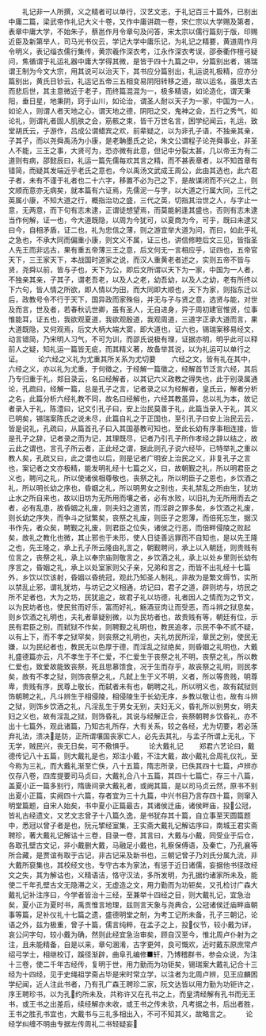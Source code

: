 <!-- { "loadSidebar": true } -->
　　礼记非一人所撰，义之精者可以单行，汉艺文志，于礼记百三十篇外，已别出中庸二篇，梁武帝作礼记大义十卷，又作中庸讲疏一卷，宋仁宗以大学赐及第者，表章中庸大学，不始朱子，蔡邕作月令章句及问答，宋太宗以儒行篇刻于版，印赐近臣及新第举人，司马光书仪云，学记大学中庸乐记，为礼记之精要，黄道周作月令明义，表记缁衣儒行集传，黄宗羲作深衣考，江永作深衣考误，邵泰衢作檀弓疑问，焦循谓于礼运礼器中庸大学得其微，是皆于四十九篇之中，分篇别出者，锡瑞谓王制为今文大宗，用其说可以治天下，其书应分篇别出，礼运说礼极精，应亦分篇别出，黄氏日钞云，礼运记五帝三五相变易阴阳转移之道，故以运名，虽思太古而悲后世，其主意微近于老子，而终篇混混为一，极多精语，如论造化，谓天秉阳，垂日星，地秉阴，窍于山川，如论治，谓圣人耐以天子为一家，中国为一人，如论人，则谓人者天地之心，谓天地之德，阴阳之交，鬼神之会，五行之秀气，如论礼，则谓礼者固人肌肤之会，筋骸之束，皆千万世名言，困学纪闻云，礼运，致堂胡氏云，子游作，吕成公谓蜡宾之欢，前辈疑之，以为非孔子语，不独亲其亲，子其子，而以尧舜禹汤为小康，是老聃墨氏之论，朱文公谓程子论尧舜事业，非圣人不能，三王之事，大贤可为，恐亦微有此意，但记中分裂太甚，几以帝王为有二道则有病，邵懿辰曰，礼运一篇先儒每欢其言之精，而不甚表章者，以不知首章有错简，而疑其发端近乎老氏之意也，今以禹汤文武成王周公，此由其选也，此六君子者，未有不谨于礼者也二十六字，移置不必为己之下，是故谋闭而不兴之上，则文顺而意亦无病矣，就本篇有六证焉，先儒泥一与字，以大道之行属大同，三代之英属小康，不知大道之行，概指治功之盛，三代之英，切指其治世之人，与字止一意，无两意，而下句有志未逮，正谓徒想望焉，而莫能躬逢其盛也，否则有志未逮当作何解，证一也，今大道既隐，以周为今犹可，以夏商为今，可乎，既曰未逮又曰今，自相矛盾，证二也，礼为忠信之薄，则之游宜举大道为问，而曰，如此乎礼之急也，不承大同而偏重小康，则文义不属，证三也，讲信修睦后文三见，皆指圣人先王而非远古，果有重五帝薄三王之意，后文何无一言相应乎，证四也，五帝官天下，三王家天下，本战国时道家之说，而汉人重黄老者述之，实则五帝不皆与贤，尧舜以前，皆与子也，天下为公，即后文所谓以天下为一家，中国为一人者，不独亲其亲，子其子，谓老吾老，以及人之老，幼吾幼，以及人之幼，老有所终以下六句，皆人情之所欲，即人情以为田，而大同即大顺也，天下为家，则指东迁以后，政教号令不行于天下，国异政而家殊俗，并无与子与贤之意，选贤与能，对世及而言，世及者，若春秋讥世卿，虽有圣人，无自进身，异于周初建官惟贤，位事惟能耳，证五也，我欲观夏道，我欲观殷道，我观周道，三道字正承大道而言，果大道既隐，又何观焉，后文大柄大端大窦，即大道也，证六也，锡瑞案移易经文，动言错简，乃宋明人习气，不可为训，而邵氏说极有理，证据亦明，明乎此可以释前人之疑，知礼运一篇皆无疵，而其精义著，故备举其说，以为礼运可以单行之证。
　　论六经之义礼为尤重其所关系为尤切要
　　六经之文，皆有礼在其中，六经之义，亦以礼为尤重，于何徵之，于经解一篇徵之，经解首节泛言六经，其后乃专归重于礼，郑目录云，名曰经解者，以其记六义政教之得失也，此于别录属通论，孔疏曰，经解一篇，总是孔子之言，记者录之以为经解者，皇氏云，解者分析之名，此篇分析六经礼教不同，故名曰经解也，六经其教虽异，总以礼为本，故记者录入于礼，陈澧曰，记文引孔子曰，安上治民莫善于礼，此篇当录入于礼，其义已明矣，锡瑞案陈氏之说未尽，此篇自礼之于正国也，至引孔子曰安上治民云云，皆是说礼，孔疏曰，从篇首孔子曰入其国基教可知也，至此长幼有序事相连接，皆是孔子之辞，记者录之而为记，其理既尽，记者乃引孔子所作孝经之辞以结之，故云此之谓也，言孔子所云者，正此经之谓，据此则孔子说六经毕，已特举礼之重以教人矣，孔疏又曰，此之谓也以后，则是记者广明安上治民之义，非复孔子之言也，案记者之文亦极精，能发明礼经十七篇之义，曰，故朝觐之礼，所以明君臣之义也，聘问之礼，所以使诸侯相尊敬也，丧祭之礼，所以明臣子之恩也，乡饮酒之礼，所以明长幼之序也，昏姻之礼，所以明男女之别也，夫礼禁乱之所由生，犹坊止水之所自来也，故以旧坊为无所用而壤之者，必有水败，以旧礼为无所用而去之者，必有乱患，故昏姻之礼废，则夫妇之道苦，而淫辟之罪多矣，乡饮酒之礼废，则长幼之序失，而争斗之狱繁矣，丧祭之礼废，则臣子之恩薄，而倍死忘生，据汉书作先，者众矣，聘觐之礼废，则君臣之位失，诸侯之行恶，而倍畔侵陵之败起矣，故礼之教化也微，其止邪也于未形，使人日徒善远罪而不自知也，是以先王隆之也，先王隆之，承上孔子所云隆由礼言之，朝觐聘问，承上以入朝廷，则贵贱有位言之，丧祭之礼，承上以奉宗庙则敬言之，乡饮酒之礼，承上以处乡里则长幼有序言之，昏姻之礼，承上以处室家则父子亲，兄弟和言之，而皆不出礼经十七篇外，乡饮以饮该射，昏姻以昏统冠，观此乃知圣人制礼，非故为是繁文缛节，实所以禁乱止邪，谓礼犹坊，与坊记之义相通，坊记曰，君子之道，辟则坊与，坊民之所不足者也，大为之坊，民犹逾之，故君子礼以坊德，礼者因人之情而为之节文，以为民坊者也，使民贫而好乐，富而好礼，觞酒豆肉让而受恶，而斗辨之狱息矣，则乡饮酒之礼明也，夫礼者章疑别微，以为民坊者也，故贵贱有等，朝廷有位，示民有君臣之别，而弑狱不作矣，则聘觐之礼明也，教民追孝，示民不争不贰不疑，以有上下，而不孝之狱罕矣，则丧祭之礼明也，夫礼坊民所淫，章民之别，使民无嫌，以为民纪者也，教民无以色厚于德，而淫乱之狱绝矣，则昏姻之礼明也，大戴礼盛德篇亦云，凡不孝生于不仁爱，不仁爱生于丧祭之礼不明，丧祭之礼，所以教仁爱也，致爱故能致丧祭，死且思慕馈食，况于生而存乎，故丧祭之礼明，则民孝矣，故有不孝之狱，则饰丧祭之礼，凡弑上生于义不明，义者，所以等贵贱，明尊卑，贵贱有序，民尊上敬长，而弑者未有也，朝聘之礼，所以明义也，故有弑狱则饰朝聘之礼，凡斗辨生于相侵陵，相侵陵生于长幼无序，乡教以敬让也，故有斗辨之狱，则饰乡饮酒之礼，凡淫乱生于男女无别，夫妇无义，昏礼所以别男女，明夫妇之义也，故有淫乱之狱，则饰昏礼，其说与经解正合，丧祭朝聘乡饮昏礼，亦不出十七篇外，观此诸篇，乃知古礼所存，大有关系，较之各经，尤为切要，若必荡弃礼法，溃决是防，正所谓壤国丧家亡人，必先去其礼，与孟子所谓上无礼，下无学，贼民兴，丧无日矣，可不儆惧乎。
　　论大戴礼记
　　郑君六艺论曰，戴德传记八十五篇，则大戴礼是也，郑注小戴，不注大戴，故小戴礼合周礼仪礼，至今称为三礼，而大戴礼渐至亡佚，八十五篇，隋志所录，已佚其四十七篇，卢辨亦仅存八卷，四库提要司马贞曰，大戴礼合八十五篇，其四十七篇亡，存三十八篇，盖夏小正一篇多别行，隋唐间录大戴礼者，或阙其篇，是以司马贞云然，原书不别出夏小正篇，实阙四十六篇，存者宜为三十九篇，中兴书目乃言存四十篇，则窜入明堂篇题，自宋人始矣，书中夏小正篇最古，其诸侯迁庙，诸侯畔庙，投公冠，皆礼古经遗文，又艺文志曾子十八篇久逸，是书犹存其十篇，自立事至天圆篇题中，悉冠以曾子者是也，阮元揅经室集，王实斋大戴礼记解诂序曰，南城王君实斋聘珍，著大戴礼记解诂十三卷，目录一卷，其言曰，大戴与小戴，同受业于后仓，各取孔壁古文记，非小戴删大戴，马融足小戴也，礼察保傅语，及秦亡，乃孔襄等所合藏，是贾谊有取于古记，非古记采及新书也，三朝记曾子乃刘氏分属九流，非大戴所裒集也，其校经文也，专守古本为家法，有惩于近日诸儒，妄据他书径改经文之失，其为解诂也，义精语洁，恪守汉法，多所发明，为孔据约诸家所未及，能使二千年孔壁古文无隐滞之义，无虚造之文，用力勤而为功钜矣，又孔检讨广森大戴礼记补注序曰，今学者皆治十三经，至兼举十四经之目，则大戴礼记，宜急治矣，夏小正为夏时书，禹贡惟言地理，兹则言天象与尧典合，公冠诸侯迁庙畔庙朝事等篇，足补仪礼十七篇之遗，盛德明堂之制，为考工记所未备，孔子三朝记，论语之外，兹为极重，曾子十篇，儒言纯粹，在孟子之上，投仪节，较小戴为详，哀公问字句，较小戴为确，然则此经宜急治审矣，顾自汉至今，惟北周卢仆射为之注，且未能精备，自是以来，章句溷淆，古字更舛，良可慨欢，近时戴东原庶常卢绍弓学士，相继校订，蹊径渐辟，曲阜孔编修■轩，乃博稽群书，参会众说，为注十三卷，使二千年古经传，复明于世，用力勤而为功钜矣，锡瑞案大戴礼记合十三经为十四经，见于史绳祖学斋占毕是宋时常立学，以注者为北周卢辨，见王应麟困学纪闻，近人注此书者，乃有孔广森王聘珍二家，阮文达皆以用力勤为功钜许之，序王聘珍书，以为孔约所未及，共称许又在孔书之上，而皇清经解有孔书而无王书，或王书之出差后，续经解亦未收，或王书之传未欤，凡考据之书，后出者胜，王书之胜孔书宜也，大戴书与三礼多相出入，不可不知其义，故略言之。
　　论经学纠缠不明由专据左传周礼二书轻疑妄
